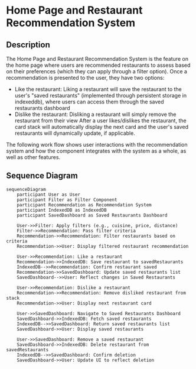 # Home Page and Restaurant Recommendation System

## Description

The Home Page and Restaurant Recommendation System is the feature on the home page where users are recommended restaurants to assess based on their preferences (which they can apply through a filter option). Once a recommendation is presented to the user, they have two options:

- Like the restaurant: Liking a restaurant will save the restaurant to the user's "saved restaurants" (implemented through persistent storage in indexeddb), where users can access them through the saved restaurants dashboard
- Dislike the restaurant: Disliking a restaurant will simply remove the restaurant from their view
After a user likes/dislikes the restaurant, the card stack will automatically display the next card and the user's saved restaurants will dynamically update, if applicable. 

The following work flow shows user interactions with the recommendation system and how the component integrates with the system as a whole, as well as other features.

## Sequence Diagram

```mermaid
sequenceDiagram
    participant User as User
    participant Filter as Filter Component
    participant Recommendation as Recommendation System
    participant IndexedDB as IndexedDB
    participant SavedDashboard as Saved Restaurants Dashboard

    User->>Filter: Apply filters (e.g., cuisine, price, distance)
    Filter->>Recommendation: Pass filter criteria
    Recommendation->>Recommendation: Filter restaurants based on criteria
    Recommendation->>User: Display filtered restaurant recommendation

    User->>Recommendation: Like a restaurant
    Recommendation->>IndexedDB: Save restaurant to savedRestaurants
    IndexedDB-->>Recommendation: Confirm restaurant saved
    Recommendation->>SavedDashboard: Update saved restaurants list
    SavedDashboard-->>User: Reflect changes in Saved Restaurants

    User->>Recommendation: Dislike a restaurant
    Recommendation->>Recommendation: Remove disliked restaurant from stack
    Recommendation->>User: Display next restaurant card

    User->>SavedDashboard: Navigate to Saved Restaurants Dashboard
    SavedDashboard->>IndexedDB: Fetch saved restaurants
    IndexedDB-->>SavedDashboard: Return saved restaurants list
    SavedDashboard->>User: Display saved restaurants

    User->>SavedDashboard: Remove a saved restaurant
    SavedDashboard->>IndexedDB: Delete restaurant from savedRestaurants
    IndexedDB-->>SavedDashboard: Confirm deletion
    SavedDashboard->>User: Update UI to reflect deletion

```
